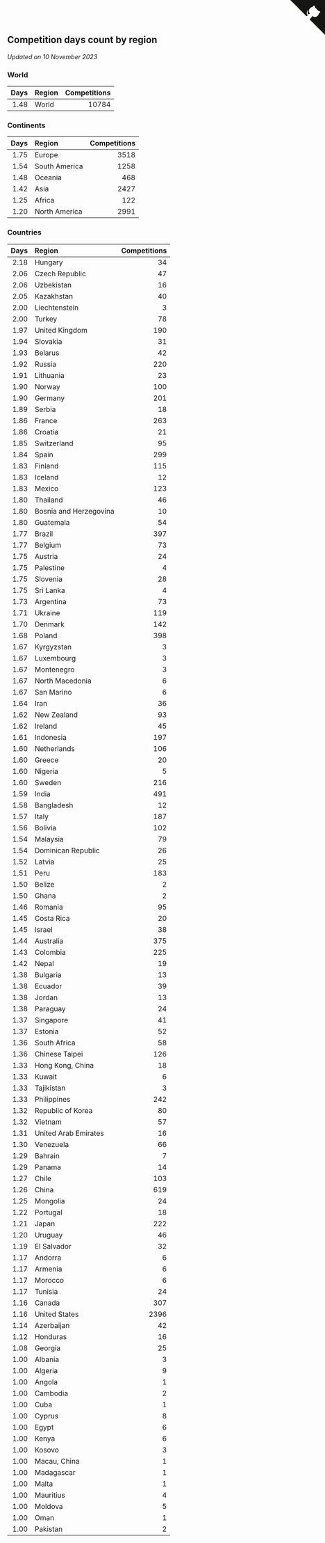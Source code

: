 ## Competition days count by region

*Updated on 10 November 2023*


### World

| Days | Region | Competitions |
| ---: | :--- | ---: |
| 1.48 | World | 10784 |

### Continents

| Days | Region | Competitions |
| ---: | :--- | ---: |
| 1.75 | Europe | 3518 |
| 1.54 | South America | 1258 |
| 1.48 | Oceania | 468 |
| 1.42 | Asia | 2427 |
| 1.25 | Africa | 122 |
| 1.20 | North America | 2991 |

### Countries

| Days | Region | Competitions |
| ---: | :--- | ---: |
| 2.18 | Hungary | 34 |
| 2.06 | Czech Republic | 47 |
| 2.06 | Uzbekistan | 16 |
| 2.05 | Kazakhstan | 40 |
| 2.00 | Liechtenstein | 3 |
| 2.00 | Turkey | 78 |
| 1.97 | United Kingdom | 190 |
| 1.94 | Slovakia | 31 |
| 1.93 | Belarus | 42 |
| 1.92 | Russia | 220 |
| 1.91 | Lithuania | 23 |
| 1.90 | Norway | 100 |
| 1.90 | Germany | 201 |
| 1.89 | Serbia | 18 |
| 1.86 | France | 263 |
| 1.86 | Croatia | 21 |
| 1.85 | Switzerland | 95 |
| 1.84 | Spain | 299 |
| 1.83 | Finland | 115 |
| 1.83 | Iceland | 12 |
| 1.83 | Mexico | 123 |
| 1.80 | Thailand | 46 |
| 1.80 | Bosnia and Herzegovina | 10 |
| 1.80 | Guatemala | 54 |
| 1.77 | Brazil | 397 |
| 1.77 | Belgium | 73 |
| 1.75 | Austria | 24 |
| 1.75 | Palestine | 4 |
| 1.75 | Slovenia | 28 |
| 1.75 | Sri Lanka | 4 |
| 1.73 | Argentina | 73 |
| 1.71 | Ukraine | 119 |
| 1.70 | Denmark | 142 |
| 1.68 | Poland | 398 |
| 1.67 | Kyrgyzstan | 3 |
| 1.67 | Luxembourg | 3 |
| 1.67 | Montenegro | 3 |
| 1.67 | North Macedonia | 6 |
| 1.67 | San Marino | 6 |
| 1.64 | Iran | 36 |
| 1.62 | New Zealand | 93 |
| 1.62 | Ireland | 45 |
| 1.61 | Indonesia | 197 |
| 1.60 | Netherlands | 106 |
| 1.60 | Greece | 20 |
| 1.60 | Nigeria | 5 |
| 1.60 | Sweden | 216 |
| 1.59 | India | 491 |
| 1.58 | Bangladesh | 12 |
| 1.57 | Italy | 187 |
| 1.56 | Bolivia | 102 |
| 1.54 | Malaysia | 79 |
| 1.54 | Dominican Republic | 26 |
| 1.52 | Latvia | 25 |
| 1.51 | Peru | 183 |
| 1.50 | Belize | 2 |
| 1.50 | Ghana | 2 |
| 1.46 | Romania | 95 |
| 1.45 | Costa Rica | 20 |
| 1.45 | Israel | 38 |
| 1.44 | Australia | 375 |
| 1.43 | Colombia | 225 |
| 1.42 | Nepal | 19 |
| 1.38 | Bulgaria | 13 |
| 1.38 | Ecuador | 39 |
| 1.38 | Jordan | 13 |
| 1.38 | Paraguay | 24 |
| 1.37 | Singapore | 41 |
| 1.37 | Estonia | 52 |
| 1.36 | South Africa | 58 |
| 1.36 | Chinese Taipei | 126 |
| 1.33 | Hong Kong, China | 18 |
| 1.33 | Kuwait | 6 |
| 1.33 | Tajikistan | 3 |
| 1.33 | Philippines | 242 |
| 1.32 | Republic of Korea | 80 |
| 1.32 | Vietnam | 57 |
| 1.31 | United Arab Emirates | 16 |
| 1.30 | Venezuela | 66 |
| 1.29 | Bahrain | 7 |
| 1.29 | Panama | 14 |
| 1.27 | Chile | 103 |
| 1.26 | China | 619 |
| 1.25 | Mongolia | 24 |
| 1.22 | Portugal | 18 |
| 1.21 | Japan | 222 |
| 1.20 | Uruguay | 46 |
| 1.19 | El Salvador | 32 |
| 1.17 | Andorra | 6 |
| 1.17 | Armenia | 6 |
| 1.17 | Morocco | 6 |
| 1.17 | Tunisia | 24 |
| 1.16 | Canada | 307 |
| 1.16 | United States | 2396 |
| 1.14 | Azerbaijan | 42 |
| 1.12 | Honduras | 16 |
| 1.08 | Georgia | 25 |
| 1.00 | Albania | 3 |
| 1.00 | Algeria | 9 |
| 1.00 | Angola | 1 |
| 1.00 | Cambodia | 2 |
| 1.00 | Cuba | 1 |
| 1.00 | Cyprus | 8 |
| 1.00 | Egypt | 6 |
| 1.00 | Kenya | 6 |
| 1.00 | Kosovo | 3 |
| 1.00 | Macau, China | 1 |
| 1.00 | Madagascar | 1 |
| 1.00 | Malta | 1 |
| 1.00 | Mauritius | 4 |
| 1.00 | Moldova | 5 |
| 1.00 | Oman | 1 |
| 1.00 | Pakistan | 2 |


<a href="https://github.com/jonatanklosko/wca_statistics" class="github-corner" aria-label="View source on Github"><svg width="80" height="80" viewBox="0 0 250 250" style="fill:#151513; color:#fff; position: absolute; top: 0; border: 0; right: 0;" aria-hidden="true"><path d="M0,0 L115,115 L130,115 L142,142 L250,250 L250,0 Z"></path><path d="M128.3,109.0 C113.8,99.7 119.0,89.6 119.0,89.6 C122.0,82.7 120.5,78.6 120.5,78.6 C119.2,72.0 123.4,76.3 123.4,76.3 C127.3,80.9 125.5,87.3 125.5,87.3 C122.9,97.6 130.6,101.9 134.4,103.2" fill="currentColor" style="transform-origin: 130px 106px;" class="octo-arm"></path><path d="M115.0,115.0 C114.9,115.1 118.7,116.5 119.8,115.4 L133.7,101.6 C136.9,99.2 139.9,98.4 142.2,98.6 C133.8,88.0 127.5,74.4 143.8,58.0 C148.5,53.4 154.0,51.2 159.7,51.0 C160.3,49.4 163.2,43.6 171.4,40.1 C171.4,40.1 176.1,42.5 178.8,56.2 C183.1,58.6 187.2,61.8 190.9,65.4 C194.5,69.0 197.7,73.2 200.1,77.6 C213.8,80.2 216.3,84.9 216.3,84.9 C212.7,93.1 206.9,96.0 205.4,96.6 C205.1,102.4 203.0,107.8 198.3,112.5 C181.9,128.9 168.3,122.5 157.7,114.1 C157.9,116.9 156.7,120.9 152.7,124.9 L141.0,136.5 C139.8,137.7 141.6,141.9 141.8,141.8 Z" fill="currentColor" class="octo-body"></path></svg></a><style>.github-corner:hover .octo-arm{animation:octocat-wave 560ms ease-in-out}@keyframes octocat-wave{0%,100%{transform:rotate(0)}20%,60%{transform:rotate(-25deg)}40%,80%{transform:rotate(10deg)}}@media (max-width:500px){.github-corner:hover .octo-arm{animation:none}.github-corner .octo-arm{animation:octocat-wave 560ms ease-in-out}}</style>
